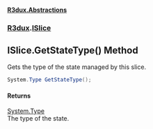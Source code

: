 #### [R3dux.Abstractions](R3dux.Abstractions.md 'R3dux.Abstractions')
### [R3dux](R3dux.Abstractions.md#R3dux 'R3dux').[ISlice](ISlice.md 'R3dux.ISlice')

## ISlice.GetStateType() Method

Gets the type of the state managed by this slice.

```csharp
System.Type GetStateType();
```

#### Returns
[System.Type](https://docs.microsoft.com/en-us/dotnet/api/System.Type 'System.Type')  
The type of the state.